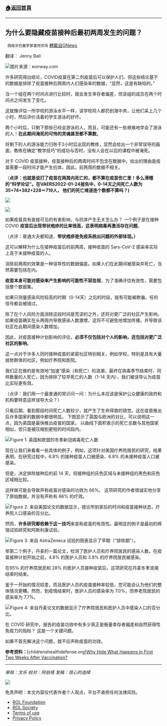 ###  [:house:返回首頁](https://github.com/ourhimalayas/txt)
---


## 为什么要隐藏疫苗接种后最初两周发生的问题？
` 西班牙巴塞罗那喜悦农场` [轉載自GNews](https://gnews.org/zh-hans/1929756/)

翻译： Jenny Ball

![](https://assets.gnews.org/wp-content/uploads/2022/01/新冠疫苗接種_林智文.jpg)图片来源：eonway.com

许多研究得出结论，COVID疫苗在第二剂疫苗后可以保护人们，但这些结论基于的数据是排除了疫苗接种后两周内人们感染率的数据，“显然，这是有缺陷的。”

当一个组在两个时间点进行比较时，就会发生幸存者偏差，但该组的成员在两个时间点之间发生了变化。

这就像评估一所学校的游泳水平一样，该学校将人都扔到海中央，让他们呆上几个小时，然后评价活着的学生游泳的好坏。

两个小时后，只剩下那些已经会游泳的人，而且，可能还有一些艰难地学会了游泳的人！**在此期间淹死的可怜的灵魂甚至都不算数**。

将剩下的人的游泳能力归咎于2小时后出现的教练，显然会给出一个非常误导的画面，教练在确定“教学技巧”的成功与否时，没有人会在以后的课程中被淹死。

对于 COVID 疫苗接种，疫苗接种后的两周时间不包含在数据中。给出的理由是疫苗需要一段时间才能产生抗体，因此，前两周的数据不相关。

（**点评：也就是说打了疫苗在两周内死亡的，都不算在疫苗伤亡里！多么滑稽的“科学论证”。在VAERS2022-01-24报告中，0-14天之间死亡人数为35+74+382+228＝719人， 他们的死亡难道连个数都不算吗？)**

![](https://assets.gnews.org/wp-content/uploads/2022/01/unknown-1-11.png)

![](https://assets.gnews.org/wp-content/uploads/2022/01/unknown-2-12.png)

如果疫苗具有直接可见的有害影响，与抗体产生无关怎么办？ 一个例子是在接种 COVID **疫苗后出现带状疱疹的比率很高，这表明病毒再激活存在问题**。

（点评：普通大夫都知道，**带状疱疹是免疫系统出问题的外部体现。）**

这可以解释为什么在接种疫苗后的前两周，接种疫苗的 Sars-CoV-2 感染率实际上高于未接种疫苗的人。

消除前两周的效果是一种误导性的数据偏差。如果人们在此期间被感染并死亡，当然需要包括在内。

**疫苗本身可能对感染率产生影响的可能性不容忽视**，为了准确评估有效性，需要包括整个数据集。

如果只测量感染风险较高的时期（0-14天）之后的时段，就有可能被欺骗。任何信号都会被错过。

除了在个人风险方面消除这段时间是荒谬的之外，还将对更广泛的社区产生影响。如果疫苗确实在头两周内导致感染人数激增，这将不可避免地增加传播，并导致该社区在此期间感染人数增加。

因此，对疫苗接种计划影响的评估，**必须不仅包括对个人的影响，还包括对更广泛社区的影响**。

这一点对于许多人同时接种疫苗的紧密社区特别相关，例如学校，特别是具有大量弱势群体的社区，例如疗养院和医院。

我们正在做的是有效地“加速”感染（和死亡）的浪潮，最终在病毒季节结束时，同样数量的人死亡，因为排除了较早死亡的人数（1-14 天内），我们被误导认为疫苗比实际更有效。

（点评：我们用一个最普通的常识问一问：为什么本应该是保护公众健康的政府和机构要特意这样误导大众？）

只看后期，看到那段时间死亡人数较少，就产生了生命得救的错觉。这在疫苗推出后许多国家的数据中都很明显。 下图显示了英国与欧洲的对比，可以说明这一点，因为英国是最快推出疫苗的国家。 以曲线下面积表示的死亡总数与其他国家相似，但只是被压缩到更短的时间段内。

![](https://assets.gnews.org/wp-content/uploads/2022/01/Daily-new-confirmed-chart-1024x549-1.png)Figure 1: 英国和欧盟的冬季新冠病毒死亡人数

现在让我们来看看一些具体的例子，例如，这项针对美国疗养院居民的研究，结果表明，在研究过程中，6.8% 的接种疫苗人口被感染，6.8% 的未接种疫苗人口被感染。

但是，决定排除接种后的前 14 天，将接种组的灰色区域与未接种组的黑色和灰色区域相比较。

这样做可能会导致声称疫苗对感染的功效为 66%。 这项研究的作者很诚实地分享了原始数据，并没有声称有 66% 的疗效。

![](https://assets.gnews.org/wp-content/uploads/2022/01/pic-3-1.png)Figure 2: 来自美国论文的数据显示，按诊所到家后的时间和疫苗接种状态，疗养院人口感染的百分比。

然而，**许多研究都依赖于这一技巧**来宣称疫苗的有效性。最明显的例子是最初的辉瑞试验研究和阿斯利康试验。

![](https://assets.gnews.org/wp-content/uploads/2022/01/image-1-1.png)Figure 3: 来自 AstraZeneca 试验的图表显示了早期（“排除期”）。

举第二个例子，丹麦的一篇论文，检测了医护人员和疗养院居民的感染人数。在疫苗接种计划开始之前，4.8% 的医护人员和 3.8% 的疗养院居民被感染。

在95% 的疗养院居民和 28% 的医护人员接种疫苗后，这项研究在丹麦冬季浪潮结束时结束。

鉴于一开始的情况较差，而且医护人员的疫苗接种率较低，您可能会认为他们的整体情况更糟。然而，到疫情结束时，医护人员的感染率为 7.0%，而养老院居民的感染率为 7.7%。

![](https://assets.gnews.org/wp-content/uploads/2022/01/Danish-study.png)Figure 4: 来自丹麦论文的数据显示了疗养院居民和医护人员中感染人口的百分比。

在 COVID 研究中，报告的疫苗功效中有多少真正是衡量幸存者偏差和自然获得性免疫力的指标？ 这是一个关键问题。

如果不首先解决这个问题，就不应声称疫苗的功效。

**参考资料：**[childrenshealthdefense.org][Why Hide What Happens in First Two Weeks After Vaccination?](https://childrenshealthdefense.org/defender/what-happens-first-two-weeks-vaccination/?utm_source=salsa&amp;eType=EmailBlastContent&amp;eId=bcf8f93a-db44-4f1f-8e44-c3343bb314fc)

* * *

*审核：文乐
校对：阿伯塔
发稿：信心的选择*

![](https://assets.gnews.org/wp-content/uploads/2022/01/西喜.jpeg)

 

免责声明：本文内容仅代表作者个人观点，平台不承担任何法律风险。

- [ROL Foundation](https://rolfoundation.org/)
- [ROL Society](https://rolsociety.org/)
- [Terms of use](https://gnews.org/terms-of-use-3/)
- [Privacy Policy](https://gnews.org/privacy-policy/)
